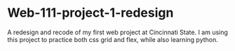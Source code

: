 # Web-111-project-1-redesign
A redesign and recode of my first web project at Cincinnati State.
I am using this project to practice both css grid and flex, while also learning python. 

